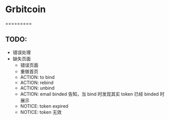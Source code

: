 # Grbitcoin
=========

## TODO:

- 错误处理
- 缺失页面
  - 错误页面
  - 重做首页
  - ACTION: to bind
  - ACTION: rebind
  - ACTION: unbind
  - ACTION: email binded 告知，当 bind 时发现其实 token 已经 binded 时展示
  - NOTICE: token expired
  - NOTICE: token 无效
  

